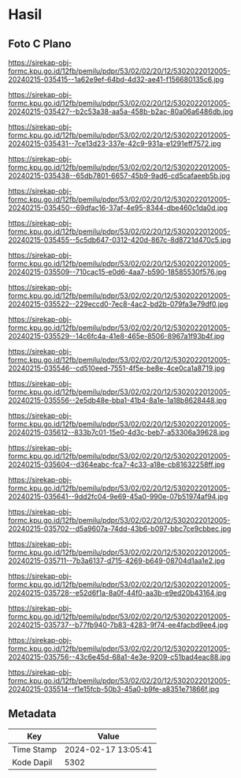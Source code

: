 # Hasil

## Foto C Plano

https://sirekap-obj-formc.kpu.go.id/12fb/pemilu/pdpr/53/02/02/20/12/5302022012005-20240215-035415--1a62e9ef-64bd-4d32-ae41-f156680135c6.jpg

https://sirekap-obj-formc.kpu.go.id/12fb/pemilu/pdpr/53/02/02/20/12/5302022012005-20240215-035427--b2c53a38-aa5a-458b-b2ac-80a06a6486db.jpg

https://sirekap-obj-formc.kpu.go.id/12fb/pemilu/pdpr/53/02/02/20/12/5302022012005-20240215-035431--7ce13d23-337e-42c9-931a-e1291eff7572.jpg

https://sirekap-obj-formc.kpu.go.id/12fb/pemilu/pdpr/53/02/02/20/12/5302022012005-20240215-035438--65db7801-6657-45b9-9ad6-cd5cafaeeb5b.jpg

https://sirekap-obj-formc.kpu.go.id/12fb/pemilu/pdpr/53/02/02/20/12/5302022012005-20240215-035450--69dfac16-37af-4e95-8344-dbe460c1da0d.jpg

https://sirekap-obj-formc.kpu.go.id/12fb/pemilu/pdpr/53/02/02/20/12/5302022012005-20240215-035455--5c5db647-0312-420d-867c-8d8721d470c5.jpg

https://sirekap-obj-formc.kpu.go.id/12fb/pemilu/pdpr/53/02/02/20/12/5302022012005-20240215-035509--710cac15-e0d6-4aa7-b590-18585530f576.jpg

https://sirekap-obj-formc.kpu.go.id/12fb/pemilu/pdpr/53/02/02/20/12/5302022012005-20240215-035522--229eccd0-7ec8-4ac2-bd2b-079fa3e79df0.jpg

https://sirekap-obj-formc.kpu.go.id/12fb/pemilu/pdpr/53/02/02/20/12/5302022012005-20240215-035529--14c6fc4a-41e8-465e-8506-8967a1f93b4f.jpg

https://sirekap-obj-formc.kpu.go.id/12fb/pemilu/pdpr/53/02/02/20/12/5302022012005-20240215-035546--cd510eed-7551-4f5e-be8e-4ce0ca1a8719.jpg

https://sirekap-obj-formc.kpu.go.id/12fb/pemilu/pdpr/53/02/02/20/12/5302022012005-20240215-035556--2e5db48e-bba1-41b4-8a1e-1a18b8628448.jpg

https://sirekap-obj-formc.kpu.go.id/12fb/pemilu/pdpr/53/02/02/20/12/5302022012005-20240215-035612--833b7c01-15e0-4d3c-beb7-a53306a39628.jpg

https://sirekap-obj-formc.kpu.go.id/12fb/pemilu/pdpr/53/02/02/20/12/5302022012005-20240215-035604--d364eabc-fca7-4c33-a18e-cb81632258ff.jpg

https://sirekap-obj-formc.kpu.go.id/12fb/pemilu/pdpr/53/02/02/20/12/5302022012005-20240215-035641--9dd2fc04-9e69-45a0-990e-07b51974af94.jpg

https://sirekap-obj-formc.kpu.go.id/12fb/pemilu/pdpr/53/02/02/20/12/5302022012005-20240215-035702--d5a9607a-74dd-43b6-b097-bbc7ce9cbbec.jpg

https://sirekap-obj-formc.kpu.go.id/12fb/pemilu/pdpr/53/02/02/20/12/5302022012005-20240215-035711--7b3a6137-d715-4269-b649-08704d1aa1e2.jpg

https://sirekap-obj-formc.kpu.go.id/12fb/pemilu/pdpr/53/02/02/20/12/5302022012005-20240215-035728--e52d6f1a-8a0f-44f0-aa3b-e9ed20b43164.jpg

https://sirekap-obj-formc.kpu.go.id/12fb/pemilu/pdpr/53/02/02/20/12/5302022012005-20240215-035737--b77fb940-7b83-4283-9f74-ee4facbd9ee4.jpg

https://sirekap-obj-formc.kpu.go.id/12fb/pemilu/pdpr/53/02/02/20/12/5302022012005-20240215-035756--43c6e45d-68a1-4e3e-9209-c51bad4eac88.jpg

https://sirekap-obj-formc.kpu.go.id/12fb/pemilu/pdpr/53/02/02/20/12/5302022012005-20240215-035514--f1e15fcb-50b3-45a0-b9fe-a8351e71866f.jpg


## Metadata

| Key        | Value               |
| ---------- | ------------------- |
| Time Stamp | 2024-02-17 13:05:41 |
| Kode Dapil | 5302                |



